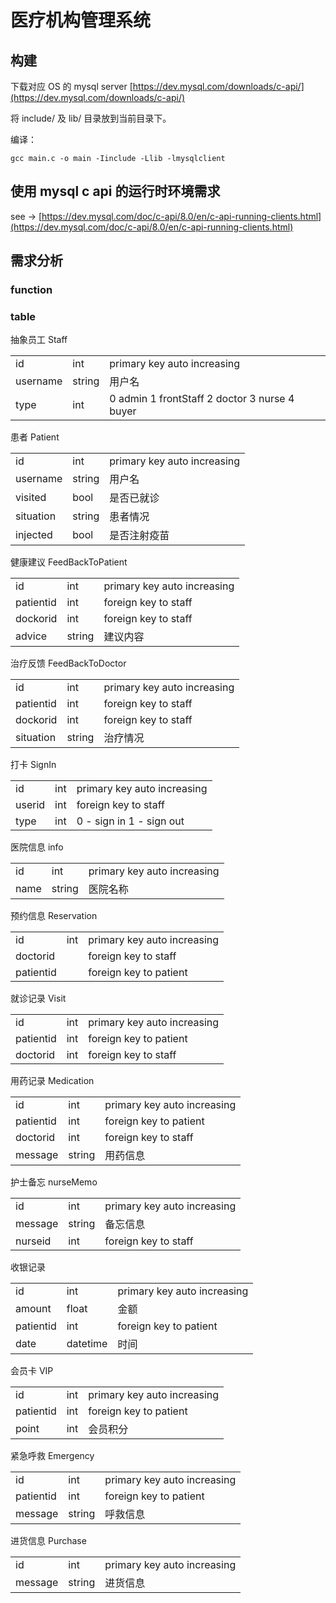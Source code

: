 # 医疗机构管理系统

## 构建

下载对应 OS 的 mysql server [https://dev.mysql.com/downloads/c-api/](https://dev.mysql.com/downloads/c-api/)

将 include/ 及 lib/ 目录放到当前目录下。

编译：

```shell
gcc main.c -o main -Iinclude -Llib -lmysqlclient
```

## 使用 mysql c api 的运行时环境需求

see -> [https://dev.mysql.com/doc/c-api/8.0/en/c-api-running-clients.html](https://dev.mysql.com/doc/c-api/8.0/en/c-api-running-clients.html)

## 需求分析

### function

### table

抽象员工 Staff

|          |        |                                               |
| -------- | ------ | --------------------------------------------- |
| id       | int    | primary key auto increasing                   |
| username | string | 用户名                                        |
| type     | int    | 0 admin 1 frontStaff 2 doctor 3 nurse 4 buyer |

患者 Patient

|           |        |                             |
| --------- | ------ | --------------------------- |
| id        | int    | primary key auto increasing |
| username  | string | 用户名                      |
| visited   | bool   | 是否已就诊                  |
| situation | string | 患者情况                    |
| injected  | bool   | 是否注射疫苗                |

健康建议 FeedBackToPatient

|           |        |                             |
| --------- | ------ | --------------------------- |
| id        | int    | primary key auto increasing |
| patientid | int    | foreign key to staff        |
| dockorid  | int    | foreign key to staff        |
| advice    | string | 建议内容                    |

治疗反馈 FeedBackToDoctor

|           |        |                             |
| --------- | ------ | --------------------------- |
| id        | int    | primary key auto increasing |
| patientid | int    | foreign key to staff        |
| dockorid  | int    | foreign key to staff        |
| situation | string | 治疗情况                    |

打卡 SignIn

|        |      |                             |
| ------ | ---- | --------------------------- |
| id     | int  | primary key auto increasing |
| userid | int  | foreign key to staff        |
| type   | int  | 0 - sign in 1 - sign out    |

医院信息 info

|      |        |                             |
| ---- | ------ | --------------------------- |
| id   | int    | primary key auto increasing |
| name | string | 医院名称                    |

预约信息 Reservation

|           |      |                             |
| --------- | ---- | --------------------------- |
| id        | int  | primary key auto increasing |
| doctorid  |      | foreign key to staff        |
| patientid |      | foreign key to patient      |

就诊记录 Visit

|           |      |                             |
| --------- | ---- | --------------------------- |
| id        | int  | primary key auto increasing |
| patientid | int  | foreign key to patient      |
| doctorid  | int  | foreign key to staff        |

用药记录 Medication

|           |        |                             |
| --------- | ------ | --------------------------- |
| id        | int    | primary key auto increasing |
| patientid | int    | foreign key to patient      |
| doctorid  | int    | foreign key to staff        |
| message   | string | 用药信息                    |

护士备忘 nurseMemo

|         |        |                             |
| ------- | ------ | --------------------------- |
| id      | int    | primary key auto increasing |
| message | string | 备忘信息                    |
| nurseid | int    | foreign key to staff        |

收银记录

|           |          |                             |
| --------- | -------- | --------------------------- |
| id        | int      | primary key auto increasing |
| amount    | float    | 金额                        |
| patientid | int      | foreign key to patient      |
| date      | datetime | 时间                        |

会员卡 VIP

|           |      |                             |
| --------- | ---- | --------------------------- |
| id        | int  | primary key auto increasing |
| patientid | int  | foreign key to patient      |
| point     | int  | 会员积分                    |

紧急呼救 Emergency

|           |        |                             |
| --------- | ------ | --------------------------- |
| id        | int    | primary key auto increasing |
| patientid | int    | foreign key to patient      |
| message   | string | 呼救信息                    |

进货信息 Purchase

|         |        |                             |
| ------- | ------ | --------------------------- |
| id      | int    | primary key auto increasing |
| message | string | 进货信息                    |
